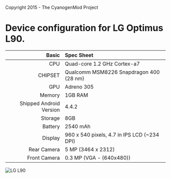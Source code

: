 Copyright 2015 - The CyanogenMod Project

Device configuration for LG Optimus L90.
=====================================

Basic   | Spec Sheet
-------:|:-------------------------
CPU     | Quad-core 1.2 GHz Cortex-a7
CHIPSET | Qualcomm MSM8226 Snapdragon 400 (28 nm)
GPU     | Adreno 305
Memory  | 1GB RAM
Shipped Android Version | 4.4.2
Storage | 8GB
Battery | 2540 mAh
Display | 960 x 540 pixels, 4.7 in IPS LCD (~234 DPI)
Rear Camera  | 5 MP (3464 x 2312)
Front Camera | 0.3 MP (VGA - (640x480))


![LG L90](http://www.lg.com/ae/images/mobile-phones/l90-d410/gallery/smart-phone-l90-d410-450x370-01.jpg "LG L90")
